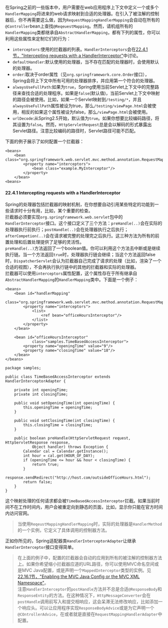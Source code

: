 在Spring之前的一些版本中，用户需要在web应用程序上下文中定义一个或多个`HandlerMapping`将进来的web请求映射到合适的处理器。在引入了被注解的控制器后，你不再需要这么做，因为`RequestMappingHandlerMapping`会自动在所有的`@Controller`bean上查找`@ReqeuestMapping`。然而，请机组所有的`HandlerMapping`类都继承自`AbstractHandlerMapping`，都有下列的属性，你可以利用这些属性来定制它们的行为：
* `interceptors`:使用的拦截器的列表。`HandlerInterceptors`会在[22.4.1节，"Intercepting requests with a HandlerInterceptor"](https://docs.spring.io/spring/docs/4.3.13.RELEASE/spring-framework-reference/htmlsingle/#mvc-handlermapping-interceptor)中讨论。  
* `defaultHandler`:默认使用的处理器，当不存在匹配的处理器时，会使用默认的处理器。  
* `order`:取决于order属性（见`org.springframework.core.Order`接口），Spring会将上下文中所有可用的处理器排序，并应用第一个符合的处理器。  
* `alwaysUseFullPath`:如果为`true`，Spring使用当前Servlet上下文中的完整路径来查找合适的处理程序。如果是`false`(默认值)，当前Servlet上下文中映射的路径会被使用。比如，如果一个Servlet映射到`/testing/*`，并且`alwaysUseFullPath`属性被设为true，那么`/testing/viewPage.html`会被使用，相反的如果这个属性被设为false，那么`/viewPage.html`会被使用。  
* `urlDecode`:从Spring2.5开始，默认值为`true`。如果你想要比较编码路径，将其设置为`false`。然而，`HttpServletRequest`总是会以解码的形式暴露出Servlet路径。注意比较编码的路径时，Servlet路径可能不匹配。  

下面的例子展示了如何配置一个拦截器：

```
<beans>
    <bean class="org.springframework.web.servlet.mvc.method.annotation.RequestMappingHandlerMapping">
        <property name="interceptors">
            <bean class="example.MyInterceptor"/>
        </property>
    </bean>
<beans>
```
#### 22.4.1 Intercepting requests with a HandlerInterceptor  
Spring的处理器包括拦截器的映射机制，在你想要自动引用某些特定的功能到一些请求时十分有用，比如，某个重要的检查。  
拦截器必须要实现`org.springframework.web.servlet`包中的`HandlerInterceptor`接口。这个接口定义了三个方法：`preHandle(..)`会在实际的处理器执行前执行；`postHandle(..)`会在处理器执行之后执行；`afterCompetion(..)`会在请求被完整的处理完之后执行。这三种方法为所有的前置处理和后置处理提供了足够的灵活性。  
`preHandle(..)`方法返回了一个boolean值。你可以利用这个方法去中断或是继续执行链。当一个方法返回`true`时，处理器执行链会继续；当这个方法返回false时，`DispatcherServlet`会认为拦截器自己完成了请求的处理（比如，渲染了一个合适的视图），不会再执行执行链中的其他的拦截器和实际的处理器。  
拦截器可以使用`interceptors`属性配置，这个属性存在于所有继承自`AbstractHandlerMapping`的`HandlerMapping`类中。下面是一个例子：

```
<beans>
    <bean id="handlerMapping"
            class="org.springframework.web.servlet.mvc.method.annotation.RequestMappingHandlerMapping">
        <property name="interceptors">
            <list>
                <ref bean="officeHoursInterceptor"/>
            </list>
        </property>
    </bean>

    <bean id="officeHoursInterceptor"
            class="samples.TimeBasedAccessInterceptor">
        <property name="openingTime" value="9"/>
        <property name="closingTime" value="18"/>
    </bean>
</beans>
```

```
package samples;

public class TimeBasedAccessInterceptor extends HandlerInterceptorAdapter {

    private int openingTime;
    private int closingTime;

    public void setOpeningTime(int openingTime) {
        this.openingTime = openingTime;
    }

    public void setClosingTime(int closingTime) {
        this.closingTime = closingTime;
    }

    public boolean preHandle(HttpServletRequest request, HttpServletResponse response,
            Object handler) throws Exception {
        Calendar cal = Calendar.getInstance();
        int hour = cal.get(HOUR_OF_DAY);
        if (openingTime <= hour && hour < closingTime) {
            return true;
        }
        response.sendRedirect("http://host.com/outsideOfficeHours.html");
        return false;
    }
}
```
这个映射处理的任何请求都会被`TimeBasedAccessInterceptor`拦截。如果当前时间不在工作时间内，用户会被重定向到静态的页面，比如，显示你只能在官方时间内访问官网。  
> 当使用`ReqeustMappingHandlerMapping`时，实际的处理器是`HandlerMethod`的一个实例，它定义了具体调用的控制器方法。  

正如你所见的，Spring适配器类`HandlerInterceptorAdapter`让继承`HandlerInterceptor`接口变得简单。  
> 在上面的例子中，配置的拦截器会自动的应用到所有的被注解的控制器方法上。如果你希望缩小拦截器应道的URL路径，你可以使用MVC命名空间或是MVC Java配置，或是声明一个`MappedInterceptor`类型的实例。见[22.16.1节，"Enabling the MVC Java Config or the MVC XML Namespace"](https://docs.spring.io/spring/docs/4.3.13.RELEASE/spring-framework-reference/htmlsingle/#mvc-config-enable)。  
注意`HandlerInterceptor`的`postHandle`方法并不总是合适`@ResponseBody`和`ResponseEntity`的方法。在这种情况下，`HttpMessageConverter`会在`postHandle`调用前写入和提交相响应，这会呆滞无法修改响应，比如添加一个响应头。可以让应用程序实现`ResponseBodyAdvice`或是为它声明一个`@COntrollerAdvice`，在或者就是直接在`RequestMappingHandlerAdapter`中配置。